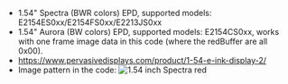 * 1.54" Spectra (BWR colors) EPD, supported models: E2154ES0xx/E2154FS0xx/E2213JS0xx
* 1.54" Aurora (BW colors) EPD, supported models: E2154CS0xx, works with one frame image data in this code (where the redBuffer are all 0x00).
* https://www.pervasivedisplays.com/product/1-54-e-ink-display-2/
* Image pattern in the code:
  ![1.54 inch Spectra red](https://github.com/PervasiveDisplays/ePaper_PervasiveDisplays/blob/master/1.54_BWR/154_152x152_BWR.bmp)
